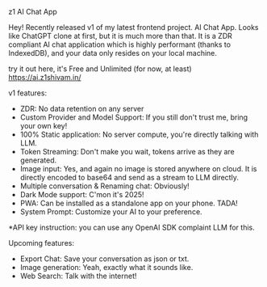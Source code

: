 z1 AI Chat App

Hey! Recently released v1 of my latest frontend project. AI Chat App. Looks like ChatGPT clone at first, but it is much more than that. It is a ZDR compliant AI chat application which is highly performant (thanks to IndexedDB), and your data only resides on your local machine.

try it out here, it's Free and Unlimited (for now, at least)
https://ai.z1shivam.in/

v1 features:
- ZDR: No data retention on any server
- Custom Provider and Model Support: If you still don't trust me, bring your own key!
- 100% Static application: No server compute, you're directly talking with LLM.
- Token Streaming: Don't make you wait, tokens arrive as they are generated.
- Image input: Yes, and again no image is stored anywhere on cloud. It is directly encoded to base64 and send as a stream to LLM directly.
- Multiple conversation & Renaming chat: Obviously!
- Dark Mode support: C'mon it's 2025!
- PWA: Can be installed as a standalone app on your phone. TADA!
- System Prompt: Customize your AI to your preference.

*API key instruction: you can use any OpenAI SDK complaint LLM for this.

Upcoming features:
- Export Chat: Save your conversation as json or txt.
- Image generation: Yeah, exactly what it sounds like.
- Web Search: Talk with the internet!
